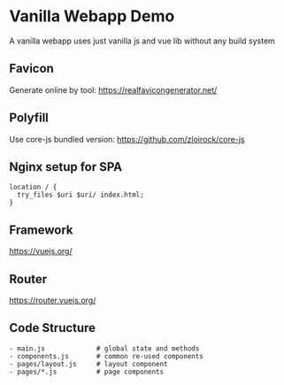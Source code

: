 # Vanilla Webapp Demo

A vanilla webapp uses just vanilla js and vue lib without any build system

## Favicon

Generate online by tool: https://realfavicongenerator.net/

## Polyfill

Use core-js bundled version: https://github.com/zloirock/core-js

## Nginx setup for SPA

```
location / {
  try_files $uri $uri/ index.html;
}
```

## Framework

https://vuejs.org/

## Router

https://router.vuejs.org/

## Code Structure

```
- main.js             # global state and methods
- components.js       # common re-used components
- pages/layout.js     # layout component
- pages/*.js          # page components
```
